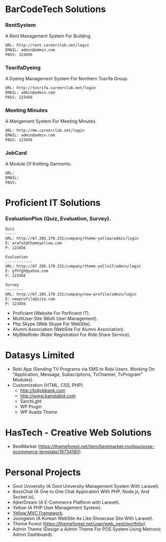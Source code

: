# BarCodeTech Solutions

### RentSystem
A Rent Management System For Building.
```bash
URL: http://rent.careerclub.net/login
EMAIL: admin@admin.com
PASS: 123456 
```
### TosrifaDyeing
A Dyeing Management System For Northern Tosrifa Group.
```bash
URL: http://tosrifa.careerclub.net/login
EMAIL: admin@admin.com
PASS: 123456
```
### Meeting Minutes
A Mangement System For Meeting Minutes.
```bash
URL: http://mm.careerclub.net/login
EMAIL: admin@admin.com
PASS: 123456
```
### JobCard
A Module Of Knitting Garments. 
```bash
URL: 
EMAIL: 
PASS: 
```

# Proficient IT Solutions

### EvaluationPlus (Quiz, Evaluation, Survey).
```bash
Quiz
-----
URL: http://67.205.170.231/company/theme-yellow/admin/login
E: arafat@themeyellow.com
P: 123456

Evaluation
------------
URL: http://67.205.170.231/company/theme-yello17/admin/login
E: gfhfgh@yahoo.com
P: 123456

Survey
--------
URL: http://67.205.170.231/company/new-profile/admin/login
E: newprofile@site.com 
P: 123456
```

* Proficient (Website For Porficient IT).
* MultiUser Site (Multi User Management).
* Php Skype (Web Skype For WebSite).
* Alumni Association (WebSite For Alumni Association).
* MyBikeRider (Rider Registration For Ride Share Service).

# Datasys Limited

* Robi App (Sending TV Programs via SMS to Robi Users. Working On "Application, Message, Subscriptions, TvChannel, TvProgram" Modules).
* Customization (HTML, CSS, PHP).
  - http://bdjobbank.com
  - http://www.banglabid.com
  - SarchLght
  - WP Plugin
  - WP Avada Theme

# HasTech - Creative Web Solutions

* BestMarket (https://themeforest.net/item/bestmarket-multipurpose-ecommerce-template/18734180).

# Personal Projects

* Govt University (A Govt University Management System With Laravel).
* BossChat (A One to One Chat Application With PHP, Node.js, And Socket.io).
* AjkerDream (A E-Commerce Platform with Laravel).
* Yellow (A PHP User Management System).
* [Yellow MVC Framework](https://github.com/iarafat/yellow-mvc-framework).
* Joongwon (A Korean WebSite As Like Showcase Site With Laravel).
* Theme Forest (https://themeforest.net/user/web_next/portfolio).
* Admin Theme (Design a Admin Theme For POS System Using Metronic Admin Dashboard).
 
 

